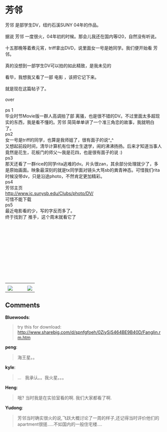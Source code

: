 # 芳邻

<div id="msgcns!B37A52AAF181A958!771" class="bvMsg"><div>芳邻 是部学生DV，纽约石溪SUNY 04年的作品。</div>
<div> </div>
<div>据说 芳邻 一度很火，04年初的时候。那会儿我还在国内等I20，自然没有听说。</div>
<div> </div>
<div>十五那晚等着煮元宵，triff拿出DVD，说里面女一号是她同学。我们便开始看 芳邻。</div>
<div> </div>
<div>真的没想到一部学生DV可以拍的如此精致，是我未见的</div>
<div> </div>
<div>看毕，我想我又看了一部 电影 ，该把它记下来。</div>
<div> </div>
<div>就是现在这篇帖子了。</div>
<div> </div>
<div>over</div>
<div> </div>
<div>ps 1</div>
<div>毕业时节Movie版一群人高调拍了部 离骚，也是很不错的DV。不过里面太多超现实的东西，我是看不懂的。芳邻 简简单单讲了一个准三角恋的故事，我就明白了。</div>
<div>ps2</div>
<div>女一号是triff的同学，也算是我师姐了，很有面子的说^_^</div>
<div>又想起前段时间，清华计算机有位博士生退学，闹的沸沸扬扬。后来才知道当事人竟然是花生，花板门的师父～我是花四，也是很有面子的说 :)</div>
<div>ps3</div>
<div>那天还看了一群rice的同学rita逃难的dv。片头很zan，其余部分处理就少了，多是原始画面。映象最深刻的就是tx同学面对镜头大骂sb的粪青神态。可惜我们rita时候没带dv，只是沿途photo，不然肯定更加精彩。</div>
<div>ps4 </div>
<div>芳邻主页</div>
<div><a href="http://www.ic.sunysb.edu/Clubs/photo/DV/">http://www.ic.sunysb.edu/Clubs/photo/DV/</a></div>
<div>可惜不能下载</div>
<div>
<div>ps5</div>
<div>最近电影看的少，写的字反而多了。</div>
<div>终于找到了 推手，这个周末就看它了</div> </div>
<div> </div>
<div> </div>
<div> </div>
<div> </div>
<div> </div>
<div> </div>
<div> </div>
<div> </div>
<div> </div>
<div> </div></div><table cellspacing="0" border="0"><tr><td></td></tr><tr><td valign="top"><a href="http://blufiles.storage.live.com/y1pYlaCoPM2k_i7BBSdgPx0ooqVVswGDVN2qmWfr3kPPNOWKSD0X3oEn92C_ijsQqUvTwnUk4AGRWE" target="_blank" rel="WLPP;url=http://blufiles.storage.live.com/y1pYlaCoPM2k_i7BBSdgPx0ooqVVswGDVN2qmWfr3kPPNOWKSD0X3oEn92C_ijsQqUvTwnUk4AGRWE;cnsid=cns&#033;B37A52AAF181A958&#033;774"><img src="http://blufiles.storage.live.com/y1pYlaCoPM2k_i7BBSdgPx0olEie1hBT1O1EANtjnoVJp6gtsOm44nnJ_j48wXaJHoDaT9ZHjJnEe4" border="0" /></a></td><td width="15"></td><td valign="top"><a href="http://blufiles.storage.live.com/y1pudrNuDi-N7VGj7TE1IgdkhZTKUu1iACo3BjO9uewWVvdeFvu2Y5JnwmmGHov2_WczJcCvmA2FwU" target='_blank' rel="WLPP;url=http://blufiles.storage.live.com/y1pudrNuDi-N7VGj7TE1IgdkhZTKUu1iACo3BjO9uewWVvdeFvu2Y5JnwmmGHov2_WczJcCvmA2FwU;cnsid=cns&#033;B37A52AAF181A958&#033;773"><img src="http://blufiles.storage.live.com/y1pudrNuDi-N7VGj7TE1IgdkqCpuVLNPwooOK0znM5gahnhFpsCDnd0MGSnmpmfGMKElo_0BQ3Tq5g" border="0" /></a></td></tr></table>

## Comments

**Bluewoods**:
> try this for download: http://www.sharebig.com/d/spnfgfoeh/0ZiySjS464BE9B40D/Fanglin.rm.htm

**peng**:
> 海王星。。

**kyle**:
> ...
 
我承认。。我火星。。。

**Heng**:
> 哦? 当时我是在实验室看的啊. 我们大家都看了啊.

**Yudong**:
> 芳邻当时确实很火的说,飞跃大概讨论了一周的样子,还记得当时评价他们的apartment很搓.....不如国内的一般住宅楼....

